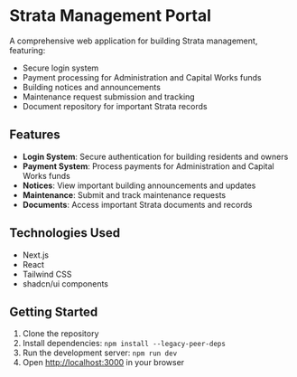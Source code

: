 # Strata Management Portal

A comprehensive web application for building Strata management, featuring:

- Secure login system
- Payment processing for Administration and Capital Works funds
- Building notices and announcements
- Maintenance request submission and tracking
- Document repository for important Strata records

## Features

- **Login System**: Secure authentication for building residents and owners
- **Payment System**: Process payments for Administration and Capital Works funds
- **Notices**: View important building announcements and updates
- **Maintenance**: Submit and track maintenance requests
- **Documents**: Access important Strata documents and records

## Technologies Used

- Next.js
- React
- Tailwind CSS
- shadcn/ui components

## Getting Started

1. Clone the repository
2. Install dependencies: `npm install --legacy-peer-deps`
3. Run the development server: `npm run dev`
4. Open [http://localhost:3000](http://localhost:3000) in your browser
